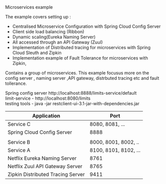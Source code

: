 Microservices example

The example covers setting up :
<ul>
  <li>Centralised Microservice Configuration with Spring Cloud Config Server</li>
  <li>Client side load balancing (Ribbon)<li> Dynamic scaling(Eureka Naming Server) </li> 
  <li>All accessed through an API Gateway (Zuul)</li>
  <li>Implementation of Distributed tracing for microservices with Spring Cloud Sleuth and Zipkin</li>
 <li>Implementation example of Fault Tolerance for microservices with Zipkin,</li>
</ul>


Contains a group of microservices. This example focusus more on the config server , naming server ,API gateway, distrbuted tracing etc and fault tollerance.


Spring config server  http://localhost:8888/limits-service/default  <br>
limit-service    -   http://localhost:8080/limits                    <br>
testing tools   - java -jar restclient-ui-3.1-jar-with-dependencies.jar  <br>


 <table>
<thead>
<tr>
<th>Application</th>
<th>Port</th>
</tr>
</thead>
<tbody>
<tr>
<td>Service C</td>
<td>8080, 8081, ...</td>
</tr>
<tr>
<td>Spring Cloud Config Server</td>
<td>8888</td>
</tr>
<tr>
<td></td>
<td></td>
</tr>
<tr>
<td>Service B</td>
<td>8000, 8001, 8002, ..</td>
</tr>
<tr>
<td>Service A</td>
<td>8100, 8101, 8102, ...</td>
</tr>
<tr>
<td>Netflix Eureka Naming Server</td>
<td>8761</td>
</tr>
<tr>
<td>Netflix Zuul API Gateway Server</td>
<td>8765</td>
</tr>
<tr>
<td>Zipkin Distributed Tracing Server</td>
<td>9411</td>
</tr>
</tbody>
</table>
